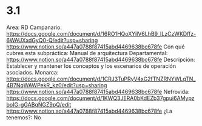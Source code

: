# 3.1

Area: RD
Campanario: https://docs.google.com/document/d/16RO1HQoXYiIV6LhB9_ILzCzWKDffz-6WAUXxdGyQ0-Q/edit?usp=sharing
https://www.notion.so/a447a0788f87415abd4469638bc678fe 
Con qué cubres esta subpráctica: Manual de arquitectura 
Departamental: 
https://www.notion.so/a447a0788f87415abd4469638bc678fe 
Descripción: Establecer y mantener los conceptos y los escenarios de operación asociados.
Monarca: https://docs.google.com/document/d/1CRJ3TuPRyV4xG2fTNZRNYWLqTN_4B7NqWAWPekR_kz0/edit?usp=sharing
https://www.notion.so/a447a0788f87415abd4469638bc678fe 
Nefrovida: https://docs.google.com/document/d/1KWQ3JERA0bKdEZb37gpui6AMypzboIG-gGABqNGZ9pQ/edit
https://www.notion.so/a447a0788f87415abd4469638bc678fe 
¿La tenemos?: No
